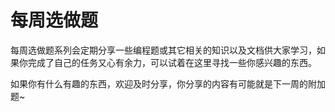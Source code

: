 # 每周选做题

每周选做题系列会定期分享一些编程题或其它相关的知识以及文档供大家学习，如果你完成了自己的任务又心有余力，可以试着在这里寻找一些你感兴趣的东西。

如果你有什么有趣的东西，欢迎及时分享，你分享的内容有可能就是下一周的附加题~